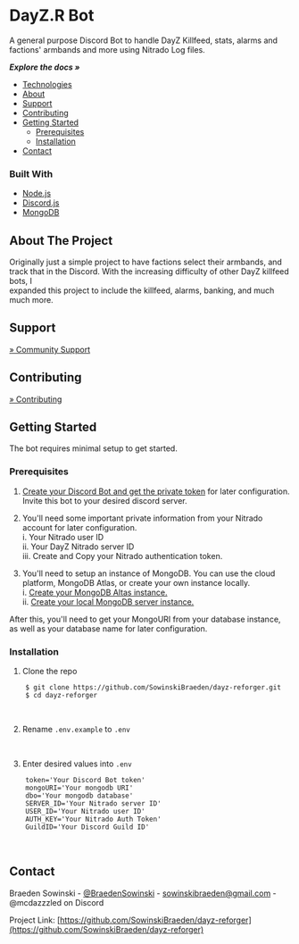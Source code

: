 # DayZ.R Bot

A general purpose Discord Bot to handle DayZ Killfeed, stats, alarms and factions' armbands and more using Nitrado Log files.

***Explore the docs »***
* [Technologies](#built-with)
* [About](#about)
* [Support](#support)
* [Contributing](#contributing)
* [Getting Started](#getting-started)  
  * [Prerequisites](#prerequisites)  
  * [Installation](#installation)
* [Contact](#contact)

### Built With

* [Node.js](https://nodejs.org/en)
* [Discord.js](https://discord.js.org/#/)
* [MongoDB](https://www.mongodb.com/)

## About The Project

Originally just a simple project to have factions select their armbands, and track that in the Discord. With the increasing difficulty of other DayZ killfeed bots, I  
expanded this project to include the killfeed, alarms, banking, and much much more.

## Support
[» Community Support](https://discord.gg/KVFJCvvFtK)

## Contributing
[» Contributing](/CONTRIBUTING.md)

## Getting Started

The bot requires minimal setup to get started.

### Prerequisites

1. [Create your Discord Bot and get the private token](https://github.com/reactiflux/discord-irc/wiki/Creating-a-discord-bot-&-getting-a-token) for later configuration. Invite this bot to your desired discord server.

2. You'll need some important private information from your Nitrado account for later configuration.  
  i.   Your Nitrado user ID  
  ii.  Your DayZ Nitrado server ID  
  iii. Create and Copy your Nitrado authentication token.  

3. You'll need to setup an instance of MongoDB. You can use the cloud platform, MongoDB Atlas, or create your own instance locally.  
  i.  [Create your MongoDB Altas instance.](https://www.mongodb.com/docs/manual/tutorial/getting-started/)  
  ii. [Create your local MongoDB server instance.](https://www.mongodb.com/docs/manual/administration/install-community/)  

  After this, you'll need to get your MongoURI from your database instance, as well as your database name for later configuration.

### Installation

1. Clone the repo
```
    $ git clone https://github.com/SowinskiBraeden/dayz-reforger.git
    $ cd dayz-reforger
```

<br>

2. Rename `.env.example` to `.env`

<br>

3. Enter desired values into `.env`
```
    token='Your Discord Bot token'
    mongoURI='Your mongodb URI'
    dbo='Your mongodb database'
    SERVER_ID='Your Nitrado server ID'
    USER_ID='Your Nitrado user ID'
    AUTH_KEY='Your Nitrado Auth Token'
    GuildID='Your Discord Guild ID'
```

<br>

<!-- CONTACT -->
## Contact

Braeden Sowinski - [@BraedenSowinski](https://twitter.com/BraedenSowinski) - sowinskibraeden@gmail.com - @mcdazzzled on Discord

Project Link: [https://github.com/SowinskiBraeden/dayz-reforger](https://github.com/SowinskiBraeden/dayz-reforger)
